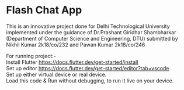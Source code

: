 # Flash Chat App


This is an innovative project done for Delhi Technological University implemented under the guidance of Dr.Prashant Giridhar Shambharkar (Department of Computer Science and Engineering, DTU) submitted by Nikhil Kumar 2k18/co/232 and Pawan Kumar 2k18/co/246

For running project:- </br>
Install Flutter https://docs.flutter.dev/get-started/install </br>
Set up editor https://docs.flutter.dev/get-started/editor?tab=vscode </br>
Set up either virtual device or real device. </br>
Load this code & Run without debugging, to run it live on your device.
